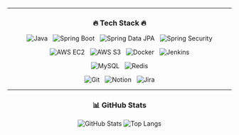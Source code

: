 <div align="center">

---

### 🔥 Tech Stack 🔥

![Java](https://img.shields.io/badge/Java-007396?style=for-the-badge&logo=java&logoColor=white&logoWidth=20) 
&nbsp;
![Spring Boot](https://img.shields.io/badge/Spring_Boot-6DB33F?style=for-the-badge&logo=spring-boot&logoColor=white&logoWidth=20) 
&nbsp;
![Spring Data JPA](https://img.shields.io/badge/Spring_Data_JPA-6DB33F?style=for-the-badge&logo=spring&logoColor=white&logoWidth=20) 
&nbsp;
![Spring Security](https://img.shields.io/badge/Spring_Security-6DB33F?style=for-the-badge&logo=spring-security&logoColor=white&logoWidth=20)

![AWS EC2](https://img.shields.io/badge/AWS_EC2-FF9900?style=for-the-badge&logo=amazon-aws&logoColor=white&logoWidth=20) 
&nbsp;
![AWS S3](https://img.shields.io/badge/AWS_S3-569A31?style=for-the-badge&logo=amazon-s3&logoColor=white&logoWidth=20) 
&nbsp;
![Docker](https://img.shields.io/badge/Docker-2496ED?style=for-the-badge&logo=docker&logoColor=white&logoWidth=20) 
&nbsp;
![Jenkins](https://img.shields.io/badge/Jenkins-D24939?style=for-the-badge&logo=jenkins&logoColor=white&logoWidth=20)

![MySQL](https://img.shields.io/badge/MySQL-4479A1?style=for-the-badge&logo=mysql&logoColor=white&logoWidth=20) 
&nbsp;
![Redis](https://img.shields.io/badge/Redis-DC382D?style=for-the-badge&logo=redis&logoColor=white&logoWidth=20)

![Git](https://img.shields.io/badge/Git-F05032?style=for-the-badge&logo=git&logoColor=white&logoWidth=20) 
&nbsp;
![Notion](https://img.shields.io/badge/Notion-000000?style=for-the-badge&logo=notion&logoColor=white&logoWidth=20) 
&nbsp;
![Jira](https://img.shields.io/badge/Jira-0052CC?style=for-the-badge&logo=jira&logoColor=white&logoWidth=20)

---

### 📊 GitHub Stats

![GitHub Stats](https://github-readme-stats.vercel.app/api?username=Seungjun-Song&show_icons=true&theme=radical)
![Top Langs](https://github-readme-stats.vercel.app/api/top-langs/?username=Seungjun-Song&layout=compact&theme=radical)

</div>
